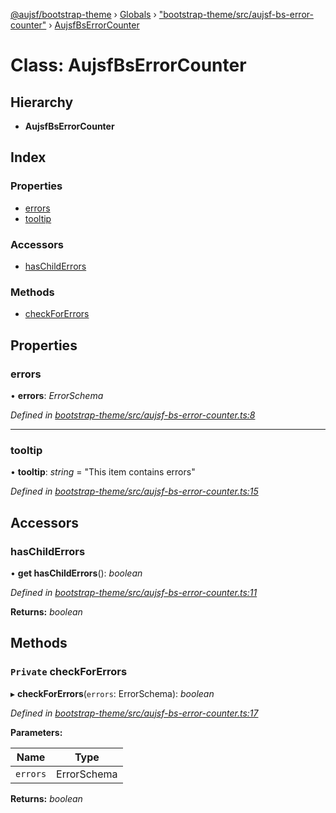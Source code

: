 [@aujsf/bootstrap-theme](../README.md) › [Globals](../globals.md) › ["bootstrap-theme/src/aujsf-bs-error-counter"](../modules/_bootstrap_theme_src_aujsf_bs_error_counter_.md) › [AujsfBsErrorCounter](_bootstrap_theme_src_aujsf_bs_error_counter_.aujsfbserrorcounter.md)

# Class: AujsfBsErrorCounter

## Hierarchy

* **AujsfBsErrorCounter**

## Index

### Properties

* [errors](_bootstrap_theme_src_aujsf_bs_error_counter_.aujsfbserrorcounter.md#errors)
* [tooltip](_bootstrap_theme_src_aujsf_bs_error_counter_.aujsfbserrorcounter.md#tooltip)

### Accessors

* [hasChildErrors](_bootstrap_theme_src_aujsf_bs_error_counter_.aujsfbserrorcounter.md#haschilderrors)

### Methods

* [checkForErrors](_bootstrap_theme_src_aujsf_bs_error_counter_.aujsfbserrorcounter.md#private-checkforerrors)

## Properties

###  errors

• **errors**: *ErrorSchema*

*Defined in [bootstrap-theme/src/aujsf-bs-error-counter.ts:8](https://github.com/jbockle/au-jsonschema-form/blob/edb7bd4/packages/bootstrap-theme/src/aujsf-bs-error-counter.ts#L8)*

___

###  tooltip

• **tooltip**: *string* = "This item contains errors"

*Defined in [bootstrap-theme/src/aujsf-bs-error-counter.ts:15](https://github.com/jbockle/au-jsonschema-form/blob/edb7bd4/packages/bootstrap-theme/src/aujsf-bs-error-counter.ts#L15)*

## Accessors

###  hasChildErrors

• **get hasChildErrors**(): *boolean*

*Defined in [bootstrap-theme/src/aujsf-bs-error-counter.ts:11](https://github.com/jbockle/au-jsonschema-form/blob/edb7bd4/packages/bootstrap-theme/src/aujsf-bs-error-counter.ts#L11)*

**Returns:** *boolean*

## Methods

### `Private` checkForErrors

▸ **checkForErrors**(`errors`: ErrorSchema): *boolean*

*Defined in [bootstrap-theme/src/aujsf-bs-error-counter.ts:17](https://github.com/jbockle/au-jsonschema-form/blob/edb7bd4/packages/bootstrap-theme/src/aujsf-bs-error-counter.ts#L17)*

**Parameters:**

Name | Type |
------ | ------ |
`errors` | ErrorSchema |

**Returns:** *boolean*
